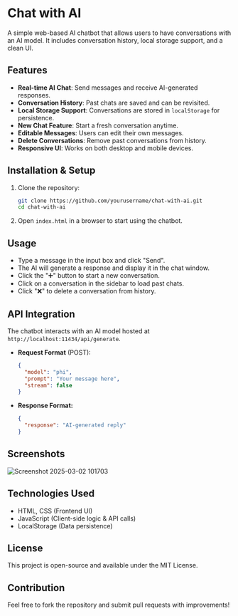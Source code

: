 # Chat with AI

A simple web-based AI chatbot that allows users to have conversations with an AI model. It includes conversation history, local storage support, and a clean UI.

## Features

- **Real-time AI Chat**: Send messages and receive AI-generated responses.
- **Conversation History**: Past chats are saved and can be revisited.
- **Local Storage Support**: Conversations are stored in `localStorage` for persistence.
- **New Chat Feature**: Start a fresh conversation anytime.
- **Editable Messages**: Users can edit their own messages.
- **Delete Conversations**: Remove past conversations from history.
- **Responsive UI**: Works on both desktop and mobile devices.

## Installation & Setup

1. Clone the repository:
   ```sh
   git clone https://github.com/yourusername/chat-with-ai.git
   cd chat-with-ai
   ```
2. Open `index.html` in a browser to start using the chatbot.

## Usage

- Type a message in the input box and click "Send".
- The AI will generate a response and display it in the chat window.
- Click the "➕" button to start a new conversation.
- Click on a conversation in the sidebar to load past chats.
- Click "❌" to delete a conversation from history.

## API Integration

The chatbot interacts with an AI model hosted at `http://localhost:11434/api/generate`.

- **Request Format** (POST):
  ```json
  {
    "model": "phi",
    "prompt": "Your message here",
    "stream": false
  }
  ```
- **Response Format:**
  ```json
  {
    "response": "AI-generated reply"
  }
  ```

## Screenshots

![Screenshot 2025-03-02 101703](https://github.com/user-attachments/assets/139419fb-a2bb-43b8-b239-387ed0336b90)


## Technologies Used

- HTML, CSS (Frontend UI)
- JavaScript (Client-side logic & API calls)
- LocalStorage (Data persistence)

## License

This project is open-source and available under the MIT License.

## Contribution

Feel free to fork the repository and submit pull requests with improvements!

